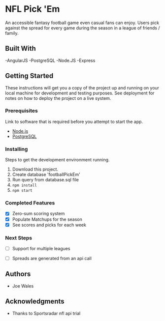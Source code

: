 # NFL Pick 'Em

An accessible fantasy football game even casual fans can enjoy.  Users pick against the spread for every game during the season in a league of friends / family.

## Built With

  -AngularJS
  -PostgreSQL
  -Node.JS
  -Express


## Getting Started

These instructions will get you a copy of the project up and running on your local machine for development and testing purposes. See deployment for notes on how to deploy the project on a live system.

### Prerequisites

Link to software that is required before you attempt to start the app.

- [Node.js](https://nodejs.org/en/)
- [PostgreSQL](https://www.postgresql.org/)


### Installing

Steps to get the development environment running.

1. Download this project.
2. Create database 'footballPickEm'
3. Run query from database.sql file
4. `npm install`
5. `npm start`



### Completed Features


- [x] Zero-sum scoring system
- [x] Populate Matchups for the season
- [x] See scores and picks for each week

### Next Steps

- [ ] Support for multiple leagues
- [ ] Spreads are generated from an api call


## Authors

* Joe Wales


## Acknowledgments

* Thanks to Sportsradar nfl api trial